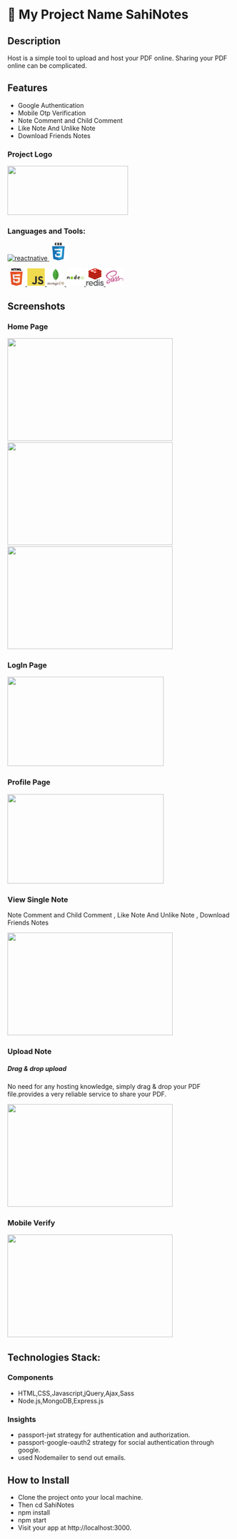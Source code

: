# 🔭 My Project Name SahiNotes
## Description
Host is a simple tool to upload and host your PDF online. Sharing your PDF online can be complicated.

## Features
* Google Authentication
* Mobile Otp Verification
* Note Comment and Child Comment
* Like Note And Unlike Note
* Download Friends Notes

<div> 
<h3>Project Logo</h3>
  <img src="https://user-images.githubusercontent.com/64069582/235882620-e84dad3c-973b-4a62-8b23-5f3c76160a41.jpg" width="270px" height="110px">
</div>




<h3 align="left">Languages and Tools:</h3>
 <a href="https://reactnative.dev/" target="_blank" rel="noreferrer"> <img src="https://reactnative.dev/img/header_logo.svg" alt="reactnative" width="40" height="40"/> </a>
 <a href="https://www.w3schools.com/css/" target="_blank" rel="noreferrer"> 
<img src="https://raw.githubusercontent.com/devicons/devicon/master/icons/css3/css3-original-wordmark.svg" alt="css3" width="40" height="40"/>
</a> <a href="https://gulpjs.com" target="_blank" rel="noreferrer">

</a> <a href="https://www.w3.org/html/" target="_blank" rel="noreferrer">
<img src="https://raw.githubusercontent.com/devicons/devicon/master/icons/html5/html5-original-wordmark.svg" alt="html5" width="40" height="40"/>
</a> <a href="https://developer.mozilla.org/en-US/docs/Web/JavaScript" target="_blank" rel="noreferrer">
<img src="https://raw.githubusercontent.com/devicons/devicon/master/icons/javascript/javascript-original.svg" alt="javascript" width="40" height="40"/>
</a> <a href="https://www.mongodb.com/" target="_blank" rel="noreferrer"> <img src="https://raw.githubusercontent.com/devicons/devicon/master/icons/mongodb/mongodb-original-wordmark.svg" alt="mongodb" width="40" height="40"/>
</a>
<a href="https://nodejs.org" target="_blank" rel="noreferrer"> <img src="https://raw.githubusercontent.com/devicons/devicon/master/icons/nodejs/nodejs-original-wordmark.svg" alt="nodejs" width="40" height="40"/> </a>
<a href="https://redis.io" target="_blank" rel="noreferrer"> <img src="https://raw.githubusercontent.com/devicons/devicon/master/icons/redis/redis-original-wordmark.svg" alt="redis" width="40" height="40"/>
</a> <a href="https://sass-lang.com" target="_blank" rel="noreferrer"> <img src="https://raw.githubusercontent.com/devicons/devicon/master/icons/sass/sass-original.svg" alt="sass" width="40" height="40"/> </a> </p>



## Screenshots
<div>
<h3>Home Page </h3>
  <img src="https://user-images.githubusercontent.com/64069582/235888069-77aab294-8edb-4965-8664-6791ff8193c8.png" width="370" height="230px"> 
  <img src="https://user-images.githubusercontent.com/64069582/235888089-a4d7f406-bc42-4e7f-91fb-0ee7d08830be.png" width="370" height="230px"> 
  <img src="https://user-images.githubusercontent.com/64069582/235888419-c24feb2e-892a-4b3f-8751-df57a1783f01.png" width="370" height="230px">
</div>


<div> 
   <h3>LogIn Page </h3>
  <img src="https://user-images.githubusercontent.com/64069582/235889424-3401d3c2-d53b-4fa5-92af-b7589fe7044f.png" width="350" height="200px">
</div>

<div> 
   <h3>Profile Page </h3>
  <img src="https://user-images.githubusercontent.com/64069582/235889379-69c2a2b7-0f23-4408-9107-7d19ae293afe.png" width="350" height="200px">
</div>

<div> 
  <h3>View Single Note</h3> 
<p> Note Comment and Child Comment , Like Note And Unlike Note ,  Download Friends Notes </p>
  <img src="https://user-images.githubusercontent.com/64069582/235890406-d6157eec-a4d4-45d8-9a9b-856ca0fde5a7.png" width="370" height="230px"> 
</div>

<div> 
  <h3>Upload Note</h3>
  <h5>Drag & drop upload </h5>
  <p>No need for any hosting knowledge, simply drag & drop your PDF file.provides a very reliable service to share your PDF. </p>
  <img src="https://user-images.githubusercontent.com/64069582/235890871-3b137f22-5571-4990-918c-00cc11bb5a62.png" width="370" height="230px"> 
</div>

<div> 
  <h3>Mobile Verify</h3>
  <img src="https://user-images.githubusercontent.com/64069582/235891231-f8bc6f27-95f7-4e12-98b4-7b8f8535f332.png" width="370" height="230px"> 
</div>

## Technologies Stack:

### Components
* HTML,CSS,Javascript,jQuery,Ajax,Sass
* Node.js,MongoDB,Express.js

### Insights

* passport-jwt strategy for authentication and authorization.
* passport-google-oauth2 strategy for social authentication through  google.
* used Nodemailer to send out emails.

## How to Install

* Clone the project onto your local machine.
* Then cd SahiNotes
* npm install
* npm start
* Visit your app at http://localhost:3000.
